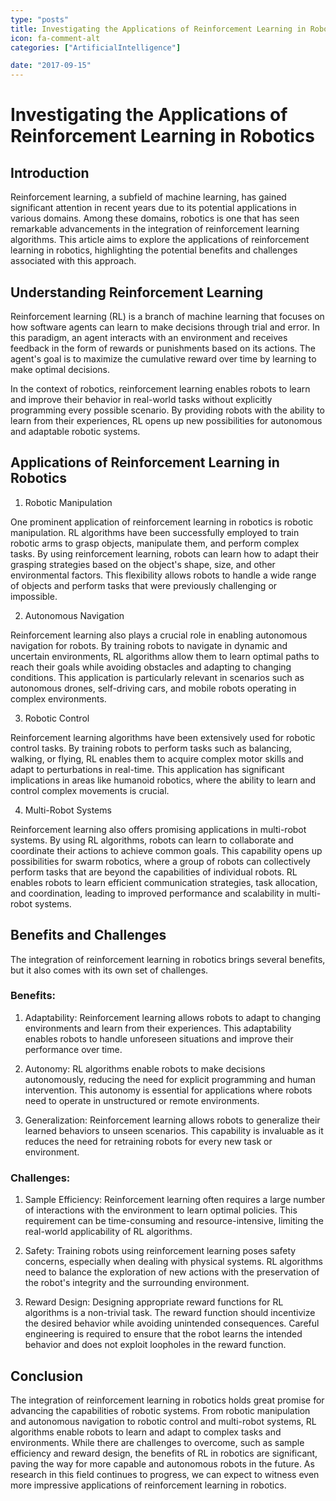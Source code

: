 ```yaml
---
type: "posts"
title: Investigating the Applications of Reinforcement Learning in Robotics
icon: fa-comment-alt
categories: ["ArtificialIntelligence"]

date: "2017-09-15"
---
```




# Investigating the Applications of Reinforcement Learning in Robotics

## Introduction

Reinforcement learning, a subfield of machine learning, has gained significant attention in recent years due to its potential applications in various domains. Among these domains, robotics is one that has seen remarkable advancements in the integration of reinforcement learning algorithms. This article aims to explore the applications of reinforcement learning in robotics, highlighting the potential benefits and challenges associated with this approach.

## Understanding Reinforcement Learning

Reinforcement learning (RL) is a branch of machine learning that focuses on how software agents can learn to make decisions through trial and error. In this paradigm, an agent interacts with an environment and receives feedback in the form of rewards or punishments based on its actions. The agent's goal is to maximize the cumulative reward over time by learning to make optimal decisions.

In the context of robotics, reinforcement learning enables robots to learn and improve their behavior in real-world tasks without explicitly programming every possible scenario. By providing robots with the ability to learn from their experiences, RL opens up new possibilities for autonomous and adaptable robotic systems.

## Applications of Reinforcement Learning in Robotics

1. Robotic Manipulation

One prominent application of reinforcement learning in robotics is robotic manipulation. RL algorithms have been successfully employed to train robotic arms to grasp objects, manipulate them, and perform complex tasks. By using reinforcement learning, robots can learn how to adapt their grasping strategies based on the object's shape, size, and other environmental factors. This flexibility allows robots to handle a wide range of objects and perform tasks that were previously challenging or impossible.

2. Autonomous Navigation

Reinforcement learning also plays a crucial role in enabling autonomous navigation for robots. By training robots to navigate in dynamic and uncertain environments, RL algorithms allow them to learn optimal paths to reach their goals while avoiding obstacles and adapting to changing conditions. This application is particularly relevant in scenarios such as autonomous drones, self-driving cars, and mobile robots operating in complex environments.

3. Robotic Control

Reinforcement learning algorithms have been extensively used for robotic control tasks. By training robots to perform tasks such as balancing, walking, or flying, RL enables them to acquire complex motor skills and adapt to perturbations in real-time. This application has significant implications in areas like humanoid robotics, where the ability to learn and control complex movements is crucial.

4. Multi-Robot Systems

Reinforcement learning also offers promising applications in multi-robot systems. By using RL algorithms, robots can learn to collaborate and coordinate their actions to achieve common goals. This capability opens up possibilities for swarm robotics, where a group of robots can collectively perform tasks that are beyond the capabilities of individual robots. RL enables robots to learn efficient communication strategies, task allocation, and coordination, leading to improved performance and scalability in multi-robot systems.

## Benefits and Challenges

The integration of reinforcement learning in robotics brings several benefits, but it also comes with its own set of challenges.

### Benefits:

1. Adaptability: Reinforcement learning allows robots to adapt to changing environments and learn from their experiences. This adaptability enables robots to handle unforeseen situations and improve their performance over time.

2. Autonomy: RL algorithms enable robots to make decisions autonomously, reducing the need for explicit programming and human intervention. This autonomy is essential for applications where robots need to operate in unstructured or remote environments.

3. Generalization: Reinforcement learning allows robots to generalize their learned behaviors to unseen scenarios. This capability is invaluable as it reduces the need for retraining robots for every new task or environment.

### Challenges:

1. Sample Efficiency: Reinforcement learning often requires a large number of interactions with the environment to learn optimal policies. This requirement can be time-consuming and resource-intensive, limiting the real-world applicability of RL algorithms.

2. Safety: Training robots using reinforcement learning poses safety concerns, especially when dealing with physical systems. RL algorithms need to balance the exploration of new actions with the preservation of the robot's integrity and the surrounding environment.

3. Reward Design: Designing appropriate reward functions for RL algorithms is a non-trivial task. The reward function should incentivize the desired behavior while avoiding unintended consequences. Careful engineering is required to ensure that the robot learns the intended behavior and does not exploit loopholes in the reward function.

## Conclusion

The integration of reinforcement learning in robotics holds great promise for advancing the capabilities of robotic systems. From robotic manipulation and autonomous navigation to robotic control and multi-robot systems, RL algorithms enable robots to learn and adapt to complex tasks and environments. While there are challenges to overcome, such as sample efficiency and reward design, the benefits of RL in robotics are significant, paving the way for more capable and autonomous robots in the future. As research in this field continues to progress, we can expect to witness even more impressive applications of reinforcement learning in robotics.